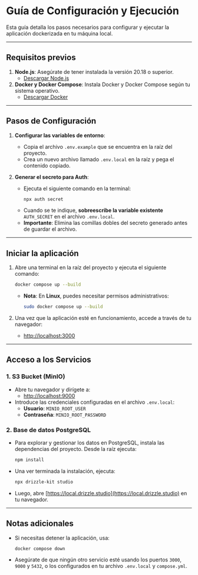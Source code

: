 # Guía de Configuración y Ejecución

Esta guía detalla los pasos necesarios para configurar y ejecutar la aplicación dockerizada en tu máquina local.

---

## Requisitos previos

1. **Node.js**: Asegúrate de tener instalada la versión 20.18 o superior.
   - [Descargar Node.js](https://nodejs.org/)
2. **Docker y Docker Compose**: Instala Docker y Docker Compose según tu sistema operativo.
   - [Descargar Docker](https://www.docker.com/products/docker-desktop/)

---

## Pasos de Configuración

1. **Configurar las variables de entorno**:
   - Copia el archivo `.env.example` que se encuentra en la raíz del proyecto.
   - Crea un nuevo archivo llamado `.env.local` en la raíz y pega el contenido copiado.

2. **Generar el secreto para Auth**:
   - Ejecuta el siguiente comando en la terminal:
     ```bash
     npx auth secret
     ```
   - Cuando se te indique, **sobreescribe la variable existente** `AUTH_SECRET` en el archivo `.env.local`.
   - **Importante**: Elimina las comillas dobles del secreto generado antes de guardar el archivo.

---

## Iniciar la aplicación

1. Abre una terminal en la raíz del proyecto y ejecuta el siguiente comando:
   ```bash
   docker compose up --build
   ```
   - **Nota**: En **Linux**, puedes necesitar permisos administrativos:
     ```bash
     sudo docker compose up --build
     ```

2. Una vez que la aplicación esté en funcionamiento, accede a través de tu navegador:
   - [http://localhost:3000](http://localhost:3000)

---

## Acceso a los Servicios

### 1. **S3 Bucket (MinIO)**
   - Abre tu navegador y dirígete a:
     - [http://localhost:9000](http://localhost:9000)
   - Introduce las credenciales configuradas en el archivo `.env.local`:
     - **Usuario**: `MINIO_ROOT_USER`
     - **Contraseña**: `MINIO_ROOT_PASSWORD`

### 2. **Base de datos PostgreSQL**
   - Para explorar y gestionar los datos en PostgreSQL, instala las dependencias del proyecto. Desde la raíz ejecuta:
      ```bash
     npm install
     ```
     
   - Una ver terminada la instalación, ejecuta:
     ```bash
     npx drizzle-kit studio
     ```
   - Luego, abre [https://local.drizzle.studio](https://local.drizzle.studio) en tu navegador.

---

## Notas adicionales

- Si necesitas detener la aplicación, usa:
  ```bash
  docker compose down
  ```
- Asegúrate de que ningún otro servicio esté usando los puertos `3000`, `9000` y `5432`, o los configurados en tu archivo `.env.local` y `compose.yml`.
